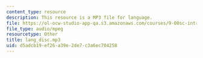 ```yaml
---
content_type: resource
description: This resource is a MP3 file for language.
file: https://ol-ocw-studio-app-qa.s3.amazonaws.com/courses/9-00sc-introduction-to-psychology-fall-2011/d5adcb19ef26a39e2de7c3a6ec704258_lang_disc.mp3
file_type: audio/mpeg
resourcetype: Other
title: lang_disc.mp3
uid: d5adcb19-ef26-a39e-2de7-c3a6ec704258
---
```


